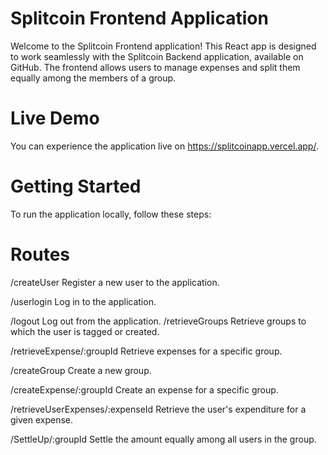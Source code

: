 # Splitcoin Frontend Application
Welcome to the Splitcoin Frontend application! This React app is designed to work seamlessly with the Splitcoin Backend application, available on GitHub. The frontend allows users to manage expenses and split them equally among the members of a group.

# Live Demo
You can experience the application live on https://splitcoinapp.vercel.app/. 

# Getting Started
To run the application locally, follow these steps:

# Routes
/createUser
Register a new user to the application.

/userlogin
Log in to the application.

/logout
Log out from the application.
/retrieveGroups
Retrieve groups to which the user is tagged or created.

/retrieveExpense/:groupId
Retrieve expenses for a specific group.

/createGroup
Create a new group.

/createExpense/:groupId
Create an expense for a specific group.

/retrieveUserExpenses/:expenseId
Retrieve the user's expenditure for a given expense.

/SettleUp/:groupId
Settle the amount equally among all users in the group.
